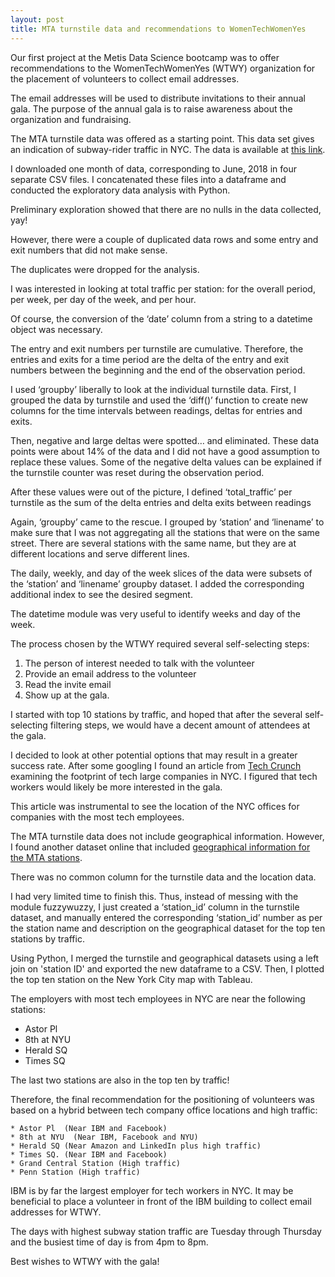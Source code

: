 ```yaml
---
layout: post
title: MTA turnstile data and recommendations to WomenTechWomenYes
---
```


Our first project at the Metis Data Science bootcamp was to offer recommendations to the WomenTechWomenYes (WTWY) organization for the placement of volunteers to collect email addresses.    

The email addresses will be used to distribute invitations to their annual gala. The purpose of the annual gala is to raise awareness about the organization and fundraising.

The MTA turnstile data was offered as a starting point. This data set gives an indication of subway-rider traffic in NYC.  The data is available at [this link](http://web.mta.info/developers/turnstile.html).

I downloaded one month of data, corresponding to June, 2018 in four separate CSV files. I concatenated these files into a dataframe and conducted the exploratory data analysis with Python.

Preliminary exploration showed that there are no nulls in the data collected, yay!

However, there were a couple of duplicated data rows and some entry and exit numbers that did not make sense.

The duplicates were dropped for the analysis.

I was interested in looking at total traffic per station: for the overall period, per week,  per day of the week, and per hour. 

Of course, the conversion of the ‘date’ column from a string to a datetime object was necessary.

The entry and exit numbers per turnstile are cumulative. Therefore, the entries and exits for a time period are the delta of the entry and exit numbers between the beginning and the end of the observation period.

I used ‘groupby’ liberally to look at the individual turnstile data.  First, I grouped the data by turnstile and used the ‘diff()’ function to create new columns for the time intervals between readings, deltas for entries and exits.

Then, negative and large deltas were spotted… and eliminated. These data points were about 14% of the data and I did not have a good assumption to replace these values. Some of the negative delta values can be explained if  the turnstile counter was reset during the observation period. 

After these values were out of the picture, I defined ‘total_traffic’ per turnstile as the sum of the delta entries and delta exits between readings

Again, ‘groupby’ came to the rescue. I grouped by ‘station’ and ‘linename’ to make sure that I was not aggregating all the stations that were on the same street. There are several stations with the same name, but they are at different locations and serve different lines.

The daily, weekly, and day of the week slices of the data were subsets of the ‘station’ and ‘linename’ groupby dataset. I added the corresponding additional index to see the desired segment.

The datetime module was very useful to identify weeks and day of the week.

The process chosen by the WTWY required several self-selecting steps:
1. The person of interest needed to talk with the volunteer 
2. Provide an email address to the volunteer 
3. Read the invite email 
4. Show up at the gala. 

I started with top 10 stations by traffic, and hoped that after the several self-selecting filtering steps, we would have a decent amount of attendees at the gala.

I decided to look at other potential options that may result in a greater success rate.
After some googling I found an article from [Tech Crunch](https://techcrunch.com/2017/05/21/examining-the-nyc-footprints-of-global-tech-titans/) examining the footprint of tech large companies in NYC. I figured that tech workers would likely be more interested in the gala.

This article was instrumental to see the location of the NYC offices for companies with the most tech employees.

The MTA turnstile data does not include geographical information. However, I found another dataset online that included
[geographical information for the MTA stations](http://web.mta.info/developers/data/nyct/subway/Stations.csv).

There was no common column for the turnstile data and the location data.

I had very limited time to finish this. Thus, instead of messing with the module fuzzywuzzy, I just created a ‘station_id’ column in the turnstile dataset, and manually entered the corresponding ‘station_id’ number as per the station name and description on the geographical dataset for the top ten stations by traffic.

Using Python, I merged the turnstile and geographical datasets using a left join on 'station ID' and exported the new dataframe to a CSV. Then, I plotted the top ten station on the New York City map with Tableau.

The employers with most tech employees in NYC are near the following stations:
* Astor Pl  
* 8th at NYU 
* Herald SQ 
* Times SQ 

The last two stations are also in the top ten by traffic!

Therefore, the final recommendation for the positioning of volunteers was based on a hybrid between tech company office locations and high traffic:

	* Astor Pl  (Near IBM and Facebook)
	* 8th at NYU  (Near IBM, Facebook and NYU)
	* Herald SQ (Near Amazon and LinkedIn plus high traffic) 
	* Times SQ. (Near IBM and Facebook)
	* Grand Central Station (High traffic)
	* Penn Station (High traffic)

IBM is by far the largest employer for tech workers in NYC. It may be beneficial to place a volunteer in front of the IBM building to collect email addresses for WTWY.

The days with highest subway station traffic are Tuesday through Thursday and the busiest time of day is from 4pm to 8pm.

Best wishes to WTWY with the gala!


